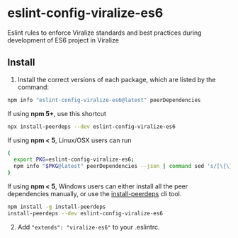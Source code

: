 # eslint-config-viralize-es6

Eslint rules to enforce Viralize standards and best practices during development of ES6 project in Viralize

## Install

1. Install the correct versions of each package, which are listed by the command:

  ```sh
  npm info "eslint-config-viralize-es6@latest" peerDependencies
  ```

  If using **npm 5+**, use this shortcut

  ```sh
  npx install-peerdeps --dev eslint-config-viralize-es6
  ```

  If using **npm < 5**, Linux/OSX users can run

  ```sh
  (
    export PKG=eslint-config-viralize-es6;
    npm info "$PKG@latest" peerDependencies --json | command sed 's/[\{\},]//g ; s/: /@/g' | xargs npm install --save-dev "$PKG@latest"
  )
  ```

  If using **npm < 5**, Windows users can either install all the peer dependencies manually, or use the [install-peerdeps](https://github.com/nathanhleung/install-peerdeps) cli tool.

  ```sh
  npm install -g install-peerdeps
  install-peerdeps --dev eslint-config-viralize-es6
  ```

2. Add `"extends": "viralize-es6"` to your .eslintrc.
